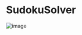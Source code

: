 # SudokuSolver


![image](https://github.com/chayan7489/SudokuSolver/assets/61390152/6d5b986f-8025-4877-8465-7166cd4dc263)

